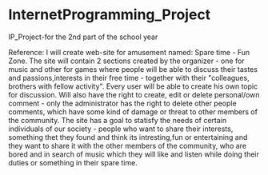 # InternetProgramming_Project
IP_Project-for the 2nd part of the school year

Reference: 
  I will create web-site for amusement named: Spare time - Fun Zone. The site will contain 2 sections created by the organizer - one for music and other for games where people will be able to discuss their tastes and passions,interests in their free time - together with their "colleagues, brothers with fellow activity". Every user will be able to create his own topic for discussion. Will also have the right to create, edit or delete personal/own comment - only the administrator has the right to delete other people comments, which have some kind of damage or threat to other members of the community.
  The site has a goal to statisfy the needs of certain individuals of our society - people who want to share their interests, something thet they found and think its intresting,fun or entertaining and they want to share it with the other members of the community, who are bored and in search of music which they will like and listen while doing their duties or something in their spare time.

